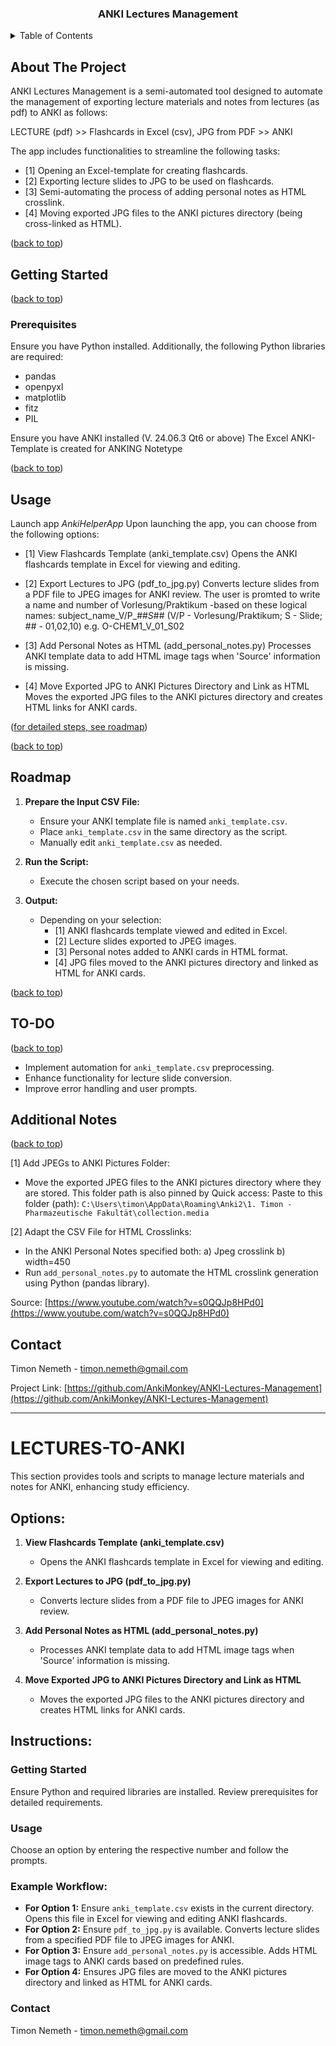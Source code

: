 <a id="readme-top"></a>

<h3 align="center">ANKI Lectures Management</h3>

<!-- TABLE OF CONTENTS -->
<details>
  <summary>Table of Contents</summary>
  <ol>
    <li><a href="#getting-started">Getting Started</a></li>
    <ul>
      <li><a href="#prerequisites">Prerequisites</a></li>
    </ul>
    <li><a href="#usage">Usage</a></li>
    <li><a href="#roadmap">Roadmap</a></li>
    <li><a href="#to-do">TO-DO</a></li>
    <li><a href="#contact">Contact</a></li>
  </ol>
</details>

<!-- ABOUT THE PROJECT -->
## About The Project

ANKI Lectures Management is a semi-automated tool designed to automate the management of exporting lecture materials and notes from lectures (as pdf) to ANKI as follows:

LECTURE (pdf) >> Flashcards in Excel (csv), JPG from PDF >> ANKI 

The app includes functionalities to streamline the following tasks:

- [1] Opening an Excel-template for creating flashcards.
- [2] Exporting lecture slides to JPG to be used on flashcards.
- [3] Semi-automating the process of adding personal notes as HTML crosslink.
- [4] Moving exported JPG files to the ANKI pictures directory (being cross-linked as HTML).

<p align="left">(<a href="#readme-top">back to top</a>)</p>

<!-- GETTING STARTED -->
## Getting Started
<p align="left">(<a href="#readme-top">back to top</a>)</p>

### Prerequisites
Ensure you have Python installed. Additionally, the following Python libraries are required:

- pandas
- openpyxl
- matplotlib
- fitz
- PIL

Ensure you have ANKI installed (V. 24.06.3 Qt6 or above)
The Excel ANKI-Template is created for ANKING Notetype

<p align="left">(<a href="#readme-top">back to top</a>)</p>

<!-- USAGE EXAMPLES -->
## Usage

Launch app *AnkiHelperApp*
Upon launching the app, you can choose from the following options:

- [1] View Flashcards Template (anki_template.csv)
      Opens the ANKI flashcards template in Excel for viewing and editing.
      
- [2] Export Lectures to JPG (pdf_to_jpg.py)
      Converts lecture slides from a PDF file to JPEG images for ANKI review. The user is promted to write a name and number of Vorlesung/Praktikum 
      -based on these logical names: 
      subject_name_V/P_##_S_##
      (V/P - Vorlesung/Praktikum; S - Slide; ## - 01,02,10)
      e.g. O-CHEM1_V_01_S02
      
- [3] Add Personal Notes as HTML (add_personal_notes.py)
      Processes ANKI template data to add HTML image tags when 'Source' information is missing.
      
- [4] Move Exported JPG to ANKI Pictures Directory and Link as HTML
      Moves the exported JPG files to the ANKI pictures directory and creates HTML links for ANKI cards.

<p align="left">(<a href="#roadmap">for detailed steps, see roadmap</a>)</p>

<p align="left">(<a href="#readme-top">back to top</a>)</p>

<!-- ROADMAP -->
## Roadmap
<a id="roadmap"></a>

1. **Prepare the Input CSV File:**
   - Ensure your ANKI template file is named `anki_template.csv`.
   - Place `anki_template.csv` in the same directory as the script.
   - Manually edit `anki_template.csv` as needed.
   
2. **Run the Script:**
   - Execute the chosen script based on your needs.

3. **Output:**
   - Depending on your selection:
     - [1] ANKI flashcards template viewed and edited in Excel.
     - [2] Lecture slides exported to JPEG images.
     - [3] Personal notes added to ANKI cards in HTML format.
     - [4] JPG files moved to the ANKI pictures directory and linked as HTML for ANKI cards.

<p align="left">(<a href="#readme-top">back to top</a>)</p>

<!-- TO-DO -->
## TO-DO
<p align="left">(<a href="#readme-top">back to top</a>)</p>

- Implement automation for `anki_template.csv` preprocessing.
- Enhance functionality for lecture slide conversion.
- Improve error handling and user prompts.

<!-- ADDITIONAL NOTES -->
## Additional Notes
<p align="left">(<a href="#readme-top">back to top</a>)</p>

[1] Add JPEGs to ANKI Pictures Folder:
- Move the exported JPEG files to the ANKI pictures directory where they are stored. This folder path is also pinned by Quick access:
  Paste to this folder (path): `C:\Users\timon\AppData\Roaming\Anki2\1. Timon - Pharmazeutische Fakultät\collection.media`

[2] Adapt the CSV File for HTML Crosslinks:
- In the ANKI Personal Notes specified both:
  a) Jpeg crosslink
  b) width=450
- Run `add_personal_notes.py` to automate the HTML crosslink generation using Python (pandas library).

Source:
[https://www.youtube.com/watch?v=s0QQJp8HPd0](https://www.youtube.com/watch?v=s0QQJp8HPd0)

<!-- CONTACT -->
## Contact

Timon Nemeth - timon.nemeth@gmail.com

Project Link: [https://github.com/AnkiMonkey/ANKI-Lectures-Management](https://github.com/AnkiMonkey/ANKI-Lectures-Management)

---

# LECTURES-TO-ANKI

This section provides tools and scripts to manage lecture materials and notes for ANKI, enhancing study efficiency.

## Options:

1. **View Flashcards Template (anki_template.csv)**
   - Opens the ANKI flashcards template in Excel for viewing and editing.

2. **Export Lectures to JPG (pdf_to_jpg.py)**
   - Converts lecture slides from a PDF file to JPEG images for ANKI review.

3. **Add Personal Notes as HTML (add_personal_notes.py)**
   - Processes ANKI template data to add HTML image tags when 'Source' information is missing.

4. **Move Exported JPG to ANKI Pictures Directory and Link as HTML**
   - Moves the exported JPG files to the ANKI pictures directory and creates HTML links for ANKI cards.

## Instructions:

### Getting Started
Ensure Python and required libraries are installed. Review prerequisites for detailed requirements.

### Usage
Choose an option by entering the respective number and follow the prompts.

### Example Workflow:
- **For Option 1:** Ensure `anki_template.csv` exists in the current directory. Opens this file in Excel for viewing and editing ANKI flashcards.
- **For Option 2:** Ensure `pdf_to_jpg.py` is available. Converts lecture slides from a specified PDF file to JPEG images for ANKI.
- **For Option 3:** Ensure `add_personal_notes.py` is accessible. Adds HTML image tags to ANKI cards based on predefined rules.
- **For Option 4:** Ensures JPG files are moved to the ANKI pictures directory and linked as HTML for ANKI cards.

### Contact
Timon Nemeth - timon.nemeth@gmail.com
